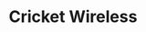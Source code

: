 ---
title: "Cricket Wireless"
url: /chicago/cricket-wireless-north-pulaski-road/
shop: mobile phone
---